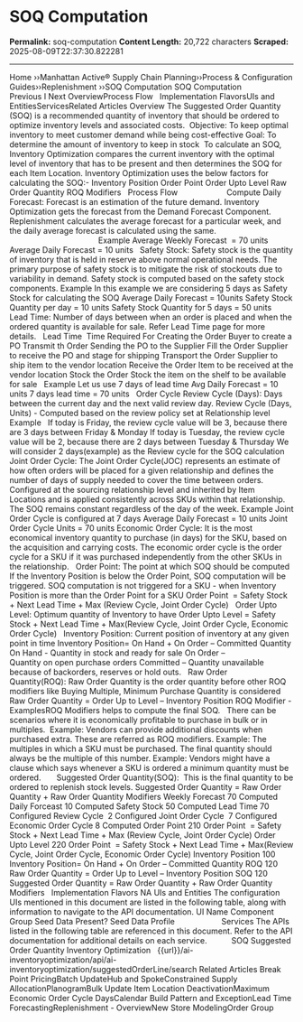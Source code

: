 # SOQ Computation

**Permalink:** soq-computation
**Content Length:** 20,722 characters
**Scraped:** 2025-08-09T22:37:30.822281

---

Home &rsaquo;&rsaquo;Manhattan Active® Supply Chain Planning&rsaquo;&rsaquo;Process &amp; Configuration Guides&rsaquo;&rsaquo;Replenishment ››SOQ Computation SOQ Computation Previous&nbsp;I&nbsp;Next OverviewProcess Flow&nbsp; &nbsp;Implementation FlavorsUIs and EntitiesServicesRelated Articles Overview The&nbsp;Suggested Order Quantity (SOQ)&nbsp;is a recommended quantity of inventory that should be ordered to optimize&nbsp;inventory levels and associated costs.&nbsp; Objective:&nbsp;To&nbsp;keep optimal inventory to meet customer demand while being cost-effective Goal:&nbsp;To determine the amount of inventory to keep in stock&nbsp; To calculate an SOQ, Inventory Optimization compares the current inventory with the optimal level of inventory that has to be present and then determines the SOQ for each Item Location. Inventory Optimization uses the below factors for calculating the SOQ:- Inventory Position Order Point Order Upto Level Raw Order Quantity ROQ Modifiers &nbsp; Process Flow&nbsp; &nbsp; &nbsp; &nbsp; &nbsp; &nbsp; &nbsp; &nbsp; &nbsp; &nbsp; &nbsp; Compute Daily Forecast: Forecast is an estimation of the future demand. Inventory Optimization gets the forecast from the Demand Forecast Component. Replenishment calculates the average forecast for a particular week, and the daily average forecast is calculated using the same.&nbsp; &nbsp;&nbsp; &nbsp; &nbsp; &nbsp; &nbsp; &nbsp; &nbsp; &nbsp; &nbsp; &nbsp; &nbsp; &nbsp; &nbsp; &nbsp; &nbsp; &nbsp; &nbsp; &nbsp; &nbsp; &nbsp; &nbsp; &nbsp; &nbsp; &nbsp; &nbsp; &nbsp; &nbsp; &nbsp; &nbsp; &nbsp; &nbsp; &nbsp; &nbsp; &nbsp; &nbsp; &nbsp;&nbsp;Example Average Weekly&nbsp;Forecast&nbsp;&nbsp;=&nbsp;70 units Average Daily Forecast = 10 units &nbsp; Safety Stock:&nbsp;Safety stock is the&nbsp;quantity of inventory that&nbsp;is&nbsp;held&nbsp;in reserve above normal operational needs.&nbsp;The primary purpose of safety stock is to mitigate the risk of stockouts due to variability in&nbsp;demand. Safety stock is computed based on the safety stock components. Example In this example we are considering&nbsp;5 days as Safety Stock for calculating the SOQ Average Daily Forecast = 10units Safety Stock Quantity per day = 10 units Safety Stock Quantity for 5 days = 50 units &nbsp; &nbsp; Lead Time:&nbsp;Number of days between when an order is placed and when the ordered quantity is available for sale. Refer&nbsp;Lead Time page for more details. &nbsp; Lead Time&nbsp; Time Required For Creating the Order Buyer to create a PO Transmit th Order Sending the PO to the Supplier Fill the Order Supplier to receive the PO and stage for shipping Transport the Order Supplier to ship item to the vendor location Receive the Order Item to be received at the vendor location Stock the Order Stock the item on the shelf to be available for sale &nbsp; Example Let&nbsp;us&nbsp;use 7 days of lead time Avg Daily Forecast = 10 units 7&nbsp;days&nbsp;lead time = 70 units &nbsp; Order Cycle Review Cycle (Days):&nbsp;Days between the current day and the next valid review day. Review Cycle (Days, Units) - Computed based on the review policy set at Relationship level Example &nbsp; If today is Friday, the review cycle value will be 3, because there are 3 days between Friday & Monday If&nbsp;today&nbsp;is&nbsp;Tuesday, the review cycle value will be 2, because there are 2 days between Tuesday & Thursday We will consider 2 days(example) as the Review cycle for the SOQ calculation Joint Order Cycle:&nbsp;The Joint Order Cycle(JOC) represents an estimate of how often orders will be placed for a given relationship and defines the number of days of supply needed to cover the time between orders. Configured at the sourcing relationship level and inherited by&nbsp;Item Locations&nbsp;and is applied consistently across SKUs within that relationship. The SOQ remains constant regardless of the day of the week. Example Joint Order Cycle is configured at 7 days Average Daily Forecast = 10 units Joint Order Cycle Units = 70 units Economic Order Cycle: It is the most economical inventory quantity to purchase (in days) for the SKU, based on the acquisition and carrying costs. The economic order cycle is the order cycle for a SKU if it was purchased independently from the other SKUs in the relationship. &nbsp; Order Point:&nbsp;The point at which SOQ should be computed If the Inventory Position is below the Order Point, SOQ computation will be triggered. SOQ computation is not triggered for a SKU - when Inventory Position is more than the Order Point for a SKU Order Point&nbsp;&nbsp;= Safety Stock + Next Lead Time + Max (Review Cycle, Joint Order Cycle) &nbsp; Order Upto Level:&nbsp;Optimum quantity of Inventory to have Order Upto Level&nbsp;= Safety Stock + Next Lead Time + Max(Review Cycle, Joint Order Cycle, Economic Order Cycle) &nbsp; Inventory Position:&nbsp;Current position&nbsp;of&nbsp;inventory at any given point in&nbsp;time Inventory Position= On Hand + On Order &ndash; Committed Quantity On&nbsp;Hand&nbsp;- Quantity in stock and ready for sale On&nbsp;Order&nbsp;&ndash; Quantity&nbsp;on&nbsp;open&nbsp;purchase orders Committed&nbsp;&ndash; Quantity&nbsp;unavailable because of backorders, reserves or hold outs. &nbsp; Raw Order Quantity(ROQ):&nbsp;Raw Order Quantity is the order quantity before other ROQ modifiers like Buying Multiple, Minimum Purchase Quantity is considered Raw Order Quantity = Order Up to Level &ndash; Inventory Position ROQ Modifier - ExamplesROQ Modifiers helps to compute the final SOQ. &nbsp; There can be scenarios where it is economically profitable to purchase in bulk or in multiples.&nbsp; Example: Vendors can provide additional discounts when purchased extra. These are referred as ROQ modifiers. Example: The multiples in which a SKU must be purchased. The final quantity should always be the multiple of this number. Example: Vendors might have a clause which says whenever a SKU is ordered a minimum quantity must be ordered. &nbsp; &nbsp; &nbsp; Suggested Order Quantity(SOQ): &nbsp;This is&nbsp;the final quantity to be ordered&nbsp;to replenish stock levels. Suggested Order Quantity = Raw Order Quantity + Raw Order Quantity Modifiers Weekly Forecast 70 Computed Daily Forceast 10 Computed Safety Stock 50 Computed Lead Time 70 Configured Review Cycle&nbsp; 2 Configured Joint Order Cycle&nbsp; 7 Configured Economic Order Cycle 8 Computed Order Point 210 Order Point&nbsp;&nbsp;= Safety Stock + Next Lead Time + Max (Review Cycle, Joint Order Cycle) Order Upto Level 220 Order Point&nbsp;&nbsp;= Safety Stock + Next Lead Time + Max(Review Cycle, Joint Order Cycle, Economic Order Cycle) Inventory Position 100 Inventory Position= On Hand + On Order &ndash; Committed Quantity ROQ 120 Raw Order Quantity = Order Up to Level &ndash; Inventory Position SOQ 120 Suggested Order Quantity = Raw Order Quantity + Raw Order Quantity Modifiers &nbsp; Implementation Flavors NA UIs and Entities The configuration UIs mentioned in this document are listed in the following table,&nbsp;along with information to&nbsp;navigate&nbsp;to the API documentation. UI Name Component Group Seed Data Present? Seed Data Profile &nbsp; &nbsp; &nbsp; &nbsp; &nbsp; &nbsp; &nbsp; &nbsp; &nbsp; &nbsp; Services The&nbsp;APIs listed in the following table are referenced in this document. Refer to the API documentation for additional details on&nbsp;each service. &nbsp; &nbsp; &nbsp; &nbsp; &nbsp; SOQ Suggested Order Quantity Inventory Optimization &nbsp; {{url}}/ai-inventoryoptimization/api/ai-inventoryoptimization/suggestedOrderLine/search Related Articles Break Point PricingBatch UpdateHub and SpokeConstrained Supply AllocationPlanogramBulk Update Item Location DeactivationMaximum Economic Order Cycle DaysCalendar Build Pattern and ExceptionLead Time ForecastingReplenishment - OverviewNew Store ModelingOrder Group